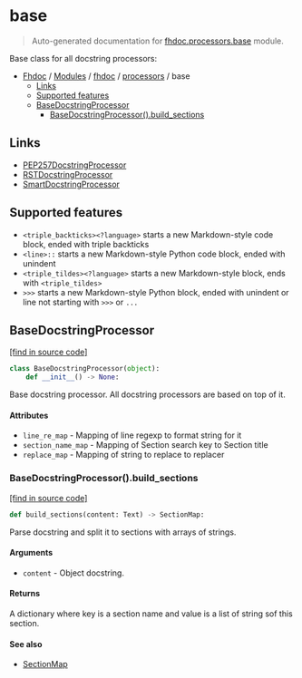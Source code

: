 # base

> Auto-generated documentation for [fhdoc.processors.base](../../../fhdoc/processors/base.py) module.

Base class for all docstring processors:

- [Fhdoc](../../README.md#fhdoc-index) / [Modules](../../MODULES.md#fhdoc-modules) / [fhdoc](../index.md#fhdoc) / [processors](index.md#processors) / base
    - [Links](#links)
    - [Supported features](#supported-features)
    - [BaseDocstringProcessor](#basedocstringprocessor)
        - [BaseDocstringProcessor().build_sections](#basedocstringprocessorbuild_sections)

## Links

- [PEP257DocstringProcessor](pep257.md#pep257docstringprocessor)
- [RSTDocstringProcessor](rst.md#rstdocstringprocessor)
- [SmartDocstringProcessor](smart.md#smartdocstringprocessor)

## Supported features

- `<triple_backticks><?language>` starts a new Markdown-style code block, ended with triple backticks
- `<line>::` starts a new Markdown-style Python code block, ended with unindent
- `<triple_tildes><?language>` starts a new Markdown-style block, ends with `<triple_tildes>`
- `>>>` starts a new Markdown-style Python block, ended with unindent or line not starting with `>>>` or `...`

## BaseDocstringProcessor

[[find in source code]](../../../fhdoc/processors/base.py#L26)

```python
class BaseDocstringProcessor(object):
    def __init__() -> None:
```

Base docstring processor. All docstring processors are based on top of it.

#### Attributes

- `line_re_map` - Mapping of line regexp to format string for it
- `section_name_map` - Mapping of Section search key to Section title
- `replace_map` - Mapping of string to replace to replacer

### BaseDocstringProcessor().build_sections

[[find in source code]](../../../fhdoc/processors/base.py#L66)

```python
def build_sections(content: Text) -> SectionMap:
```

Parse docstring and split it to sections with arrays of strings.

#### Arguments

- `content` - Object docstring.

#### Returns

A dictionary where key is a section name and value is a list of string sof this
section.

#### See also

- [SectionMap](section_map.md#sectionmap)
